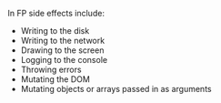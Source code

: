 In FP side effects include:

- Writing to the disk
- Writing to the network
- Drawing to the screen
- Logging to the console
- Throwing errors
- Mutating the DOM
- Mutating objects or arrays passed in as arguments
